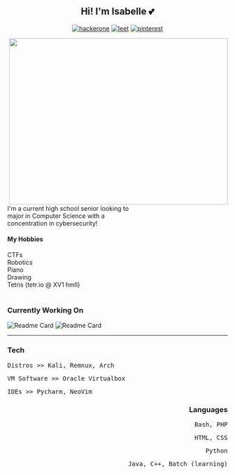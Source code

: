 <h2 align="center"> Hi! I'm Isabelle 💕 </h2>

<div align="center">
  
  [![hackerone](https://img.shields.io/badge/Hackerone-green)](https://hackerone.com/xv11?type=user)
  [![leet](https://img.shields.io/badge/Leetcode-green)](https://leetcode.com/pwnedbyisa/)
  [![pinterest](https://img.shields.io/badge/Pinterest-green)](https://pinterest.com/chromehxxrts)
  
</div>


<img align="right" padding="none" src="https://github-readme-stats.vercel.app/api?username=pwnedbyisa&theme=merko&show_icons=true&rank_icon=percentile" width="500" height="380"/>

<br><br><br>
I'm a current high school senior looking to <br>
major in Computer Science with a <br>
concentration in cybersecurity! <br>
#### My Hobbies
CTFs <br>
Robotics <br>
Piano <br>
Drawing <br>
Tetris (tetr.io @ XV1 hmll) <br><br>



### Currently Working On
![Readme Card](https://github-readme-stats.vercel.app/api/pin/?username=pwnedbyisa&repo=terminal-calc&theme=merko)
![Readme Card](https://github-readme-stats.vercel.app/api/pin/?username=pwnedbyisa&repo=system-management&theme=merko)

___
<div align="left">
  <h3>Tech</h3>
  <p><pre>Distros >> Kali, Remnux, Arch</pre></p>
  <p><pre>VM Software >> Oracle Virtualbox</pre></p>
  <p><pre>IDEs >> Pycharm, NeoVim</pre></p>
</div>

<div align="right">
  <h3>Languages</h3>
  <p><pre>Bash, PHP</pre></p>
  <p><pre>HTML, CSS</pre></p>
  <p><pre>Python</pre></p>
  <p><pre>Java, C++, Batch (learning)</pre></p>
</div>

<!-- ![Top Langs](https://github-readme-stats.vercel.app/api/top-langs/?username=pwnedbyisa&theme=merko&layout=compact&hide_title=true) -->


